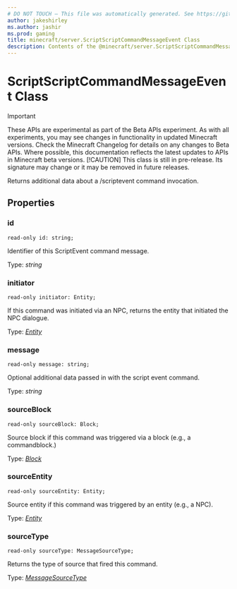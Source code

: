 ```yaml
---
# DO NOT TOUCH — This file was automatically generated. See https://github.com/mojang/minecraftapidocsgenerator to modify descriptions, examples, etc.
author: jakeshirley
ms.author: jashir
ms.prod: gaming
title: minecraft/server.ScriptScriptCommandMessageEvent Class
description: Contents of the @minecraft/server.ScriptScriptCommandMessageEvent class.
---
```

# ScriptScriptCommandMessageEvent Class
>[!IMPORTANT]
>These APIs are experimental as part of the Beta APIs experiment. As with all experiments, you may see changes in functionality in updated Minecraft versions. Check the Minecraft Changelog for details on any changes to Beta APIs. Where possible, this documentation reflects the latest updates to APIs in Minecraft beta versions.
> [!CAUTION]
> This class is still in pre-release.  Its signature may change or it may be removed in future releases.

Returns additional data about a /scriptevent command invocation.

## Properties

### **id**
`read-only id: string;`

Identifier of this ScriptEvent command message.

Type: *string*

### **initiator**
`read-only initiator: Entity;`

If this command was initiated via an NPC, returns the entity that initiated the NPC dialogue.

Type: [*Entity*](Entity.md)

### **message**
`read-only message: string;`

Optional additional data passed in with the script event command.

Type: *string*

### **sourceBlock**
`read-only sourceBlock: Block;`

Source block if this command was triggered via a block (e.g., a commandblock.)

Type: [*Block*](Block.md)

### **sourceEntity**
`read-only sourceEntity: Entity;`

Source entity if this command was triggered by an entity (e.g., a NPC).

Type: [*Entity*](Entity.md)

### **sourceType**
`read-only sourceType: MessageSourceType;`

Returns the type of source that fired this command.

Type: [*MessageSourceType*](MessageSourceType.md)
